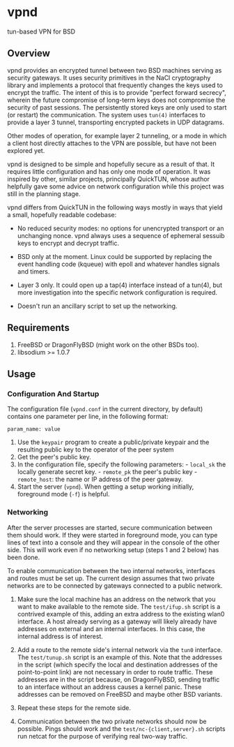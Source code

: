 # vpnd
tun-based VPN for BSD

## Overview

vpnd provides an encrypted tunnel between two BSD machines serving as
security gateways. It uses security primitives in the NaCl
cryptography library and implements a protocol that frequently changes
the keys used to encrypt the traffic. The intent of this is to provide
"perfect forward secrecy", wherein the future compromise of long-term
keys does not compromise the security of past sessions. The persistently
stored keys are only used to start (or restart) the communication. The
system uses ```tun(4)``` interfaces to provide a layer 3 tunnel,
transporting encrypted packets in UDP datagrams.

Other modes of operation, for example layer 2 tunneling, or a mode in
which a client host directly attaches to the VPN are possible, but have
not been explored yet.

vpnd is designed to be simple and hopefully secure as a result of
that. It requires little configuration and has only one mode of
operation. It was inspired by other, similar projects, principally
QuickTUN, whose author helpfully gave some advice on network
configuration while this project was still in the planning stage.

vpnd differs from QuickTUN in the following ways mostly in ways that
yield a small, hopefully readable codebase:

- No reduced security modes: no options for unencrypted transport or
  an unchanging nonce. vpnd always uses a sequence of ephemeral 
  sessuib keys to encrypt and decrypt traffic.

- BSD only at the moment. Linux could be supported by replacing the
  event handling code (kqueue) with epoll and whatever handles signals
  and timers.

- Layer 3 only. It could open up a tap(4) interface instead of a
  tun(4), but more investigation into the specific network
  configuration is required.

- Doesn't run an ancillary script to set up the networking.


## Requirements

1. FreeBSD or DragonFlyBSD (might work on the other BSDs too).
2. libsodium >= 1.0.7


## Usage

### Configuration And Startup

The configuration file (```vpnd.conf``` in the current directory, by
default) contains one parameter per line, in the following format:

```param_name: value```

1. Use the ```keypair``` program to create a public/private keypair and
   the resulting public key to the operator of the peer system
2. Get the peer's public key.
3. In the configuration file, specify the following parameters:
		- ```local_sk``` the locally generate secret key.
		- ```remote_pk``` the peer's public key
		- ```remote_host```: the name or IP address of the peer gateway.
4. Start the server (```vpnd```). When getting a setup working
   initially, foreground mode (```-f```) is helpful.


### Networking

After the server processes are started, secure communication between
them should work. If they were started in foreground mode, you can
type lines of text into a console and they will appear in the console
of the other side. This will work even if no networking setup (steps 1
and 2 below) has been done.

To enable communication between the two internal networks, interfaces
and routes must be set up. The current design assumes that two private
networks are to be connected by gateways connected to a public
network.

1. Make sure the local machine has an address on the network that you
   want to make available to the remote side. The ```test/ifup.sh```
   script is a contrived example of this, adding an extra address to
   the existing wlan0 interface. A host already serving as a gateway
   will likely already have addresses on external and an internal
   interfaces. In this case, the internal address is of interest.

2. Add a route to the remote side's internal network via the
   ```tun0``` interface. The ```test/tunup.sh``` script is an example
   of this. Note that the addresses in the script (which specify the
   local and destination addresses of the point-to-point link) are not
   necessary in order to route traffic. These addresses are in the
   script because, on DragonFlyBSD, sending traffic to an interface
   without an address causes a kernel panic. These addresses can be
   removed on FreeBSD and maybe other BSD variants.

3. Repeat these steps for the remote side.

4. Communication between the two private networks should now be
   possible. Pings should work and the
   ```test/nc-{client,server}.sh``` scripts run netcat for the purpose
   of verifying real two-way traffic.
